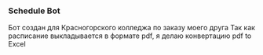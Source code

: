 ### Schedule Bot

Бот создан для Красногорского колледжа по заказу моего друга
Так как расписание выкладывается в формате pdf, я делаю конвертацию pdf to Excel
